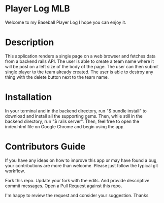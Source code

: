 # Player Log MLB
Welcome to my Baseball Player Log I hope you can enjoy it.

# Description
This application renders a single page on a web browser and fetches data from a backend rails API. The user is able to create a team name where it will be post on a left size of the body of the page. The user can then submit single player to the team already created. The user is able to destroy any thing with the delete button next to the team name.

# Installation
In your terminal and in the backend directory, run "$ bundle install" to download and install all the supporting gems. Then, while still in the backend directory, run "$ rails server". Then, feel free to open the index.html file on Google Chrome and begin using the app.

# Contributors Guide
If you have any ideas on how to improve this app or may have found a bug, your contributions are more than welcome. Please just follow the typical git workflow.

Fork this repo.
Update your fork with the edits. And provide descriptive commit messages.
Open a Pull Request against this repo.

I'm happy to review the request and consider your suggestion. Thanks